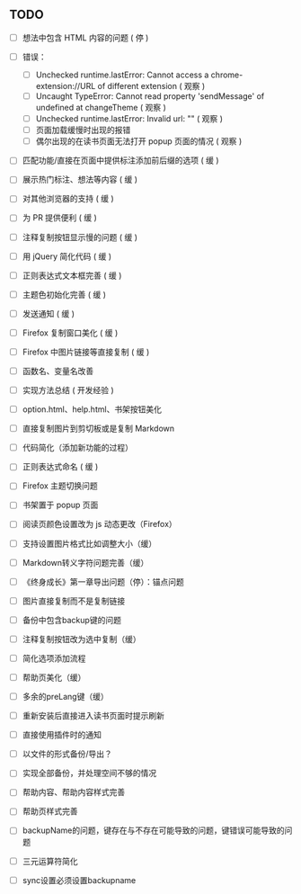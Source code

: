 ## TODO

- [ ] 想法中包含 HTML 内容的问题 ( 停 )
- [ ] 错误：
  - [ ] Unchecked runtime.lastError: Cannot access a chrome-extension://URL of different extension ( 观察 )
  - [ ] Uncaught TypeError: Cannot read property 'sendMessage' of undefined at changeTheme ( 观察 )
  - [ ] Unchecked runtime.lastError: Invalid url: "" ( 观察 )
  - [ ] 页面加载缓慢时出现的报错
  - [ ] 偶尔出现的在读书页面无法打开 popup 页面的情况 ( 观察 )
- [ ] 匹配功能/直接在页面中提供标注添加前后缀的选项 ( 缓 )
- [ ] 展示热门标注、想法等内容 ( 缓 )
- [ ] 对其他浏览器的支持 ( 缓 )
- [ ] 为 PR 提供便利 ( 缓 )
- [ ] 注释复制按钮显示慢的问题 ( 缓 )
- [ ] 用 jQuery 简化代码 ( 缓 )
- [ ] 正则表达式文本框完善 ( 缓 )
- [ ] 主题色初始化完善 ( 缓 )
- [ ] 发送通知 ( 缓 )
- [ ] Firefox 复制窗口美化 ( 缓 )
- [ ] Firefox 中图片链接等直接复制 ( 缓 )
- [ ] 函数名、变量名改善
- [ ] 实现方法总结 ( 开发经验 )
- [ ] option.html、help.html、书架按钮美化
- [ ] 直接复制图片到剪切板或是复制 Markdown
- [ ] 代码简化（添加新功能的过程）
- [ ] 正则表达式命名 ( 缓 )
- [ ] Firefox 主题切换问题
- [ ] 书架置于 popup 页面
- [ ] 阅读页颜色设置改为 js 动态更改（Firefox）
- [ ] 支持设置图片格式比如调整大小（缓）
- [ ] Markdown转义字符问题完善（缓）
- [ ] 《终身成长》第一章导出问题（停）：锚点问题
- [ ] 图片直接复制而不是复制链接
- [ ] 备份中包含backup键的问题
- [ ] 注释复制按钮改为选中复制（缓）
- [ ] 简化选项添加流程
- [ ] 帮助页美化（缓）
- [ ] 多余的preLang键（缓）
- [ ] 重新安装后直接进入读书页面时提示刷新
- [ ] 直接使用插件时的通知


- [ ] 以文件的形式备份/导出？
- [ ] 实现全部备份，并处理空间不够的情况
- [ ] 帮助内容、帮助内容样式完善
- [ ] 帮助页样式完善
- [ ] backupName的问题，键存在与不存在可能导致的问题，键错误可能导致的问题
- [ ] 三元运算符简化
- [ ] sync设置必须设置backupname
